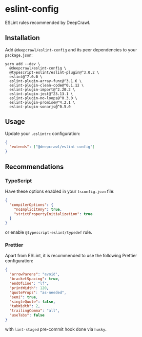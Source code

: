 # eslint-config

ESLint rules recommended by DeepCrawl.

## Installation

Add `@deepcrawl/eslint-config` and its peer dependencies to your `package.json`:

```shell
yarn add --dev \
  @deepcrawl/eslint-config \
  @typescript-eslint/eslint-plugin@^3.0.2 \
  eslint@^7.0.0 \
  eslint-plugin-array-func@^3.1.6 \
  eslint-plugin-clean-code@^0.1.12 \
  eslint-plugin-import@^2.20.2 \
  eslint-plugin-jest@^23.13.1 \
  eslint-plugin-no-loops@^0.3.0 \
  eslint-plugin-promise@^4.2.1 \
  eslint-plugin-sonarjs@^0.5.0
```

## Usage

Update your `.eslintrc` configuration:

```json
{
  "extends": ["@deepcrawl/eslint-config"]
}
```

## Recommendations

### TypeScript

Have these options enabled in your `tsconfig.json` file:

```json
{
  "compilerOptions": {
    "noImplicitAny": true,
    "strictPropertyInitialization": true
  }
}
```

or enable `@typescript-eslint/typedef` rule.

### Prettier

Apart from ESLint, it is recommended to use the following Prettier configuration:

```json
{
  "arrowParens": "avoid",
  "bracketSpacing": true,
  "endOfLine": "lf",
  "printWidth": 120,
  "quoteProps": "as-needed",
  "semi": true,
  "singleQuote": false,
  "tabWidth": 2,
  "trailingComma": "all",
  "useTabs": false
}
```

with `lint-staged` pre-commit hook done via `husky`.
